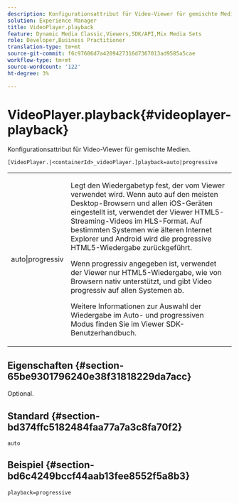 ```yaml
---
description: Konfigurationsattribut für Video-Viewer für gemischte Medien.
solution: Experience Manager
title: VideoPlayer.playback
feature: Dynamic Media Classic,Viewers,SDK/API,Mix Media Sets
role: Developer,Business Practitioner
translation-type: tm+mt
source-git-commit: f6c97606d7a4209427316d7367013ad9585a5cae
workflow-type: tm+mt
source-wordcount: '122'
ht-degree: 3%

---
```



# VideoPlayer.playback{#videoplayer-playback}

Konfigurationsattribut für Video-Viewer für gemischte Medien.

`[VideoPlayer.|<containerId>_videoPlayer.]playback=auto|progressive`

<table id="table_27B4B2DDD44D4D1CB46DD1906A92B2FD"> 
 <tbody> 
  <tr> 
   <td colname="col1"> <p> <span class="codeph"> auto|progressiv</span> </p> </td> 
   <td colname="col2"> <p> Legt den Wiedergabetyp fest, der vom Viewer verwendet wird. Wenn <span class="codeph"> auto</span> auf den meisten Desktop-Browsern und allen iOS-Geräten eingestellt ist, verwendet der Viewer HTML5-Streaming-Videos im HLS-Format. Auf bestimmten Systemen wie älteren Internet Explorer und Android wird die progressive HTML5-Wiedergabe zurückgeführt. </p> <p>Wenn <span class="codeph"> progressiv</span> angegeben ist, verwendet der Viewer nur HTML5-Wiedergabe, wie von Browsern nativ unterstützt, und gibt Video progressiv auf allen Systemen ab. </p> <p>Weitere Informationen zur Auswahl der Wiedergabe im Auto- und progressiven Modus finden Sie im Viewer SDK-Benutzerhandbuch. </p> </td> 
  </tr> 
 </tbody> 
</table>

## Eigenschaften {#section-65be9301796240e38f31818229da7acc}

Optional.

## Standard {#section-bd374ffc5182484faa77a7a3c8fa70f2}

`auto`

## Beispiel {#section-bd6c4249bccf44aab13fee8552f5a8b3}

`playback=progressive`
